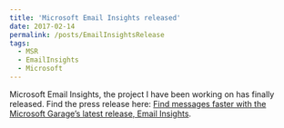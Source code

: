 ```yaml
---
title: 'Microsoft Email Insights released'
date: 2017-02-14
permalink: /posts/EmailInsightsRelease
tags:
  - MSR
  - EmailInsights
  - Microsoft
---
```


Microsoft Email Insights, the project I have been working on has finally released. Find the press release here: [Find messages faster with the Microsoft Garage’s latest release, Email Insights](https://goo.gl/kt17Zm).